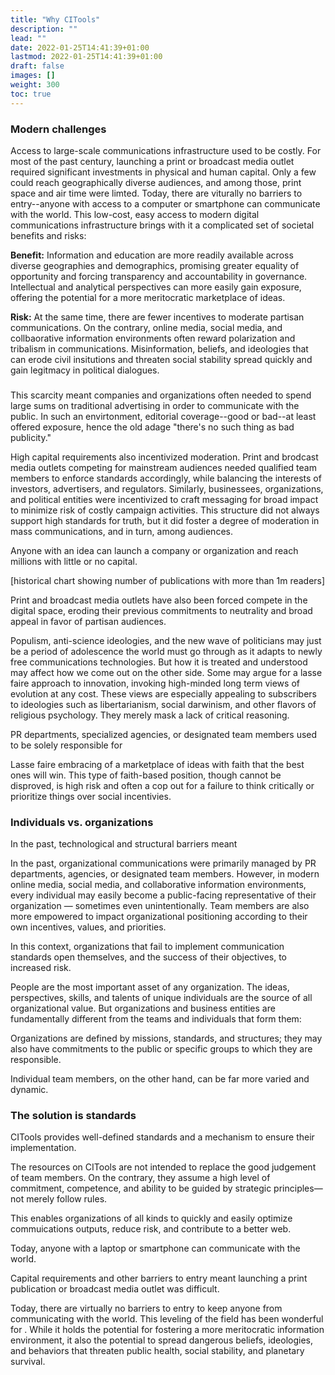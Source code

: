 ```yaml
---
title: "Why CITools"
description: ""
lead: ""
date: 2022-01-25T14:41:39+01:00
lastmod: 2022-01-25T14:41:39+01:00
draft: false
images: []
weight: 300
toc: true
---
```


### Modern challenges

Access to large-scale communications infrastructure used to be costly. For most of the past century, launching a print or broadcast media outlet required significant investments in physical and human capital. Only a few could reach geographically diverse audiences, and among those, print space and air time were limted. Today, there are viturally no barriers to entry--anyone with access to a computer or smartphone can communicate with the world. This low-cost, easy access to modern digital communications infrastructure brings with it a complicated set of societal benefits and risks:

**Benefit:** Information and education are more readily available across diverse geographies and demographics, promising greater equality of opportunity and forcing transparency and accountability in governance. Intellectual and analytical perspectives can more easily gain exposure, offering the potential for a more meritocratic marketplace of ideas.

**Risk:** At the same time, there are fewer incentives to moderate partisan communications. On the contrary, online media, social media, and collbaorative information environments often reward polarization and tribalism in communications. Misinformation, beliefs, and ideologies that can erode civil insitutions and threaten social stability spread quickly and gain legitmacy in political dialogues.

### 

This scarcity meant companies and organizations often needed to spend large sums on traditional advertising in order to communicate with the public. In such an envirtonment, editorial coverage--good or bad--at least offered exposure, hence the old adage "there's no such thing as bad publicity."

High capital requirements also incentivized moderation. Print and brodcast media outlets competing for mainstream audiences needed qualified team members to enforce standards accordingly, while balancing the interests of investors, advertisers, and regulators. Similarly, businessees, organizations, and political entities were incentivized to craft messaging for broad impact to minimize risk of costly campaign activities. This structure did not always support high standards for truth, but it did foster a degree of moderation in mass communications, and in turn, among audiences.

 Anyone with an idea can launch a company or organization and reach millions with little or no capital. 

[historical chart showing number of publications with more than 1m readers]

 

Print and broadcast media outlets have also been forced compete in the digital space, eroding their previous commitments to neutrality and broad appeal in favor of partisan audiences.

Populism, anti-science ideologies, and the new wave of politicians may just be a period of adolescence the world must go through as it adapts to newly free communications technologies. But how it is treated and understood may affect how we come out on the other side. Some may argue for a lasse faire approach to innovation, invoking high-minded long term views of evolution at any cost. These views are especially appealing to subscribers to ideologies such as libertarianism, social darwinism, and other flavors of religious psychology. They merely mask a lack of critical reasoning. 

PR departments, specialized agencies, or designated team members used to be solely responsible for 

Lasse faire embracing of a marketplace of ideas with faith that the best ones will win. This type of faith-based position, though cannot be disproved, is high risk and often a cop out for a failure to think critically or prioritize things over social incentivies. 

### Individuals vs. organizations

In the past, technological and structural barriers meant 

In the past, organizational communications were primarily managed by PR departments, agencies, or designated team members. However, in modern online media, social media, and collaborative information environments, every individual may easily become a public-facing representative of their organization — sometimes even unintentionally. Team members are also more empowered to impact organizational positioning according to their own incentives, values, and priorities.

In this context, organizations that fail to implement communication standards open themselves, and the success of their objectives, to increased risk.

People are the most important asset of any organization. The ideas, perspectives, skills, and talents of unique individuals are the source of all organizational value. But organizations and business entities are fundamentally different from the teams and individuals that form them:

Organizations are defined by missions, standards, and structures; they may also have commitments to the public or specific groups to which they are responsible.

Individual team members, on the other hand, can be far more varied and dynamic.

### The solution is standards
CITools provides well-defined standards and a mechanism to ensure their implementation. 

The resources on CITools are not intended to replace the good judgement of team members. On the contrary, they assume a high level of commitment, competence, and ability to be guided by strategic principles—not merely follow rules.

This enables organizations of all kinds to quickly and easily optimize commuications outputs, reduce risk, and contribute to a better web.



 Today, anyone with a laptop or smartphone can communicate with the world. 

Capital requirements and other barriers to entry meant launching a print publication or broadcast media outlet was difficult.  

Today, there are virtually no barriers to entry to keep anyone from communicating with the world. This leveling of the field has been wonderful for . While it holds the potential for fostering a more meritocratic information environment, it also the potential to spread dangerous beliefs, ideologies, and behaviors that threaten public health, social stability, and planetary survival. 